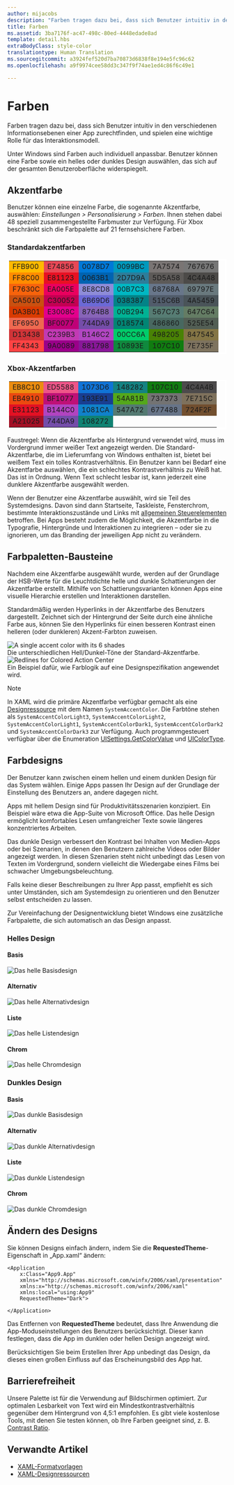 ```yaml
---
author: mijacobs
description: "Farben tragen dazu bei, dass sich Benutzer intuitiv in den verschiedenen Informationsebenen einer App zurechtfinden, und spielen eine wichtige Rolle für das Interaktionsmodell."
title: Farben
ms.assetid: 3ba7176f-ac47-498c-80ed-4448edade8ad
template: detail.hbs
extraBodyClass: style-color
translationtype: Human Translation
ms.sourcegitcommit: a3924fef520d7ba70873d6838f8e194e5fc96c62
ms.openlocfilehash: a9f9974cee58dd3c347f9f74ae1ed4c86f6c49e1

---
```


# <a name="color"></a>Farben

<link rel="stylesheet" href="https://az835927.vo.msecnd.net/sites/uwp/Resources/css/custom.css">

Farben tragen dazu bei, dass sich Benutzer intuitiv in den verschiedenen Informationsebenen einer App zurechtfinden, und spielen eine wichtige Rolle für das Interaktionsmodell.

Unter Windows sind Farben auch individuell anpassbar. Benutzer können eine Farbe sowie ein helles oder dunkles Design auswählen, das sich auf der gesamten Benutzeroberfläche widerspiegelt.

## <a name="accent-color"></a>Akzentfarbe

Benutzer können eine einzelne Farbe, die sogenannte Akzentfarbe, auswählen: *Einstellungen > Personalisierung > Farben*. Ihnen stehen dabei 48 speziell zusammengestellte Farbmuster zur Verfügung. Für Xbox beschränkt sich die Farbpalette auf 21 fernsehsichere Farben.

### <a name="default-accent-colors"></a>Standardakzentfarben
<table class="uwpd-color-table" style="border: solid 4px white;">
        <tr >
            <td class="uwpd-color-table" style="background-color: #FFB900">FFB900</td>
            <td class="uwpd-color-table" style=" background-color: #E74856">E74856</td>
            <td class="uwpd-color-table" style=" background-color: #0078D7">0078D7</td>
            <td class="uwpd-color-table" style=" background-color: #0099BC">0099BC</td>
            <td class="uwpd-color-table" style=" background-color: #7A7574">7A7574</td>
            <td class="uwpd-color-table" style=" background-color: #767676">767676</td>
        </tr>
        <tr >
            <td class="uwpd-color-table" style=" background-color: #FF8C00">FF8C00</td>
            <td class="uwpd-color-table" style=" background-color: #E81123">E81123</td>
            <td class="uwpd-color-table" style=" background-color: #0063B1">0063B1</td>
            <td class="uwpd-color-table" style=" background-color: #2D7D9A">2D7D9A</td>
            <td class="uwpd-color-table" style=" background-color: #5D5A58">5D5A58</td>
            <td class="uwpd-color-table" style=" background-color: #4C4A48" >4C4A48</td>
        </tr>
        <tr >
            <td class="uwpd-color-table" style=" background-color: #F7630C" >F7630C</td>
            <td class="uwpd-color-table" style=" background-color: #EA005E" >EA005E</td>
            <td class="uwpd-color-table" style=" background-color: #8E8CD8" >8E8CD8</td>
            <td class="uwpd-color-table" style=" background-color: #00B7C3" >00B7C3</td>
            <td class="uwpd-color-table" style=" background-color: #68768A" >68768A</td>
            <td class="uwpd-color-table" style=" background-color: #69797E" >69797E</td>
        </tr>
        <tr >
            <td class="uwpd-color-table" style=" background-color: #CA5010" >CA5010</td>
            <td class="uwpd-color-table" style=" background-color: #C30052" >C30052</td>
            <td class="uwpd-color-table" style=" background-color: #6B69D6" >6B69D6</td>
            <td class="uwpd-color-table" style=" background-color: #038387" >038387</td>
            <td class="uwpd-color-table" style=" background-color: #515C6B" >515C6B</td>
            <td class="uwpd-color-table" style=" background-color: #4A5459" >4A5459</td>
        </tr>
        <tr >
            <td class="uwpd-color-table" style=" background-color: #DA3B01" >DA3B01</td>
            <td class="uwpd-color-table" style=" background-color: #E3008C" >E3008C</td>
            <td class="uwpd-color-table" style=" background-color: #8764B8" >8764B8</td>
            <td class="uwpd-color-table" style=" background-color: #00B294" >00B294</td>
            <td class="uwpd-color-table" style=" background-color: #567C73" >567C73</td>
            <td class="uwpd-color-table" style=" background-color: #647C64" >647C64</td>
        </tr>
        <tr >
            <td class="uwpd-color-table" style=" background-color: #EF6950" >EF6950</td>
            <td class="uwpd-color-table" style=" background-color: #BF0077" >BF0077</td>
            <td class="uwpd-color-table" style=" background-color: #744DA9" >744DA9</td>
            <td class="uwpd-color-table" style=" background-color: #018574" >018574</td>
            <td class="uwpd-color-table" style=" background-color: #486860" >486860</td>
            <td class="uwpd-color-table" style=" background-color: #525E54" >525E54</td>
        </tr>
        <tr >
            <td class="uwpd-color-table" style=" background-color: #D13438" >D13438</td>
            <td class="uwpd-color-table" style=" background-color: #C239B3" >C239B3</td>
            <td class="uwpd-color-table" style=" background-color: #B146C2" >B146C2</td>
            <td class="uwpd-color-table" style=" background-color: #00CC6A" >00CC6A</td>
            <td class="uwpd-color-table" style=" background-color: #498205" >498205</td>
            <td class="uwpd-color-table" style=" background-color: #847545" >847545</td>
        </tr>
        <tr >
            <td class="uwpd-color-table" style=" background-color: #FF4343" >FF4343</td>
            <td class="uwpd-color-table" style=" background-color: #9A0089" >9A0089</td>
            <td class="uwpd-color-table" style=" background-color: #881798" >881798</td>
            <td class="uwpd-color-table" style=" background-color: #10893E" >10893E</td>
            <td class="uwpd-color-table" style=" background-color: #107C10" >107C10</td>
            <td class="uwpd-color-table" style=" background-color: #7E735F" >7E735F</td>
        </tr>

</table>

### <a name="xbox-accent-colors"></a>Xbox-Akzentfarben
  <table class="uwpd-color-table" style="border: solid 4px white;">
      <tr >
          <td class="uwpd-color-table" style="background-color: #EB8C10" >EB8C10</td>
          <td class="uwpd-color-table" style="background-color: #ED5588" >ED5588</td>
          <td class="uwpd-color-table" style="background-color: #1073D6" >1073D6</td>
          <td class="uwpd-color-table" style="background-color: #148282" >148282</td>
          <td class="uwpd-color-table" style="background-color: #107C10" >107C10</td>
          <td class="uwpd-color-table" style="background-color: #4C4A4B" >4C4A4B</td>
      </tr>
      <tr >
          <td class="uwpd-color-table" style="background-color: #EB4910" >EB4910</td>
          <td class="uwpd-color-table" style="background-color: #BF1077" >BF1077</td>
          <td class="uwpd-color-table" style="background-color: #193E91" >193E91</td>
          <td class="uwpd-color-table" style="background-color: #54A81B" >54A81B</td>
          <td class="uwpd-color-table" style="background-color: #737373" >737373</td>
          <td class="uwpd-color-table" style="background-color: #7E715C" >7E715C</td>
      </tr>
      <tr >
          <td class="uwpd-color-table" style="background-color: #E31123" >E31123</td>
          <td class="uwpd-color-table" style="background-color: #B144C0" >B144C0</td>
          <td class="uwpd-color-table" style="background-color: #1081CA" >1081CA</td>
          <td class="uwpd-color-table" style="background-color: #547A72" >547A72</td>
          <td class="uwpd-color-table" style="background-color: #677488" >677488</td>
          <td class="uwpd-color-table" style="background-color: #724F2F" >724F2F</td>
      </tr>
      <tr >
          <td class="uwpd-color-table" style="background-color: #A21025" >A21025</td>
          <td class="uwpd-color-table" style="background-color: #744DA9" >744DA9</td>
          <td class="uwpd-color-table" style="background-color: #108272" >108272</td>
          <td class="uwpd-color-table"></td>
          <td class="uwpd-color-table"></td>
          <td class="uwpd-color-table"></td>
      </tr>
  </table>


<div class="microsoft-internal-note">
Faustregel: Wenn die Akzentfarbe als Hintergrund verwendet wird, muss im Vordergrund immer weißer Text angezeigt werden. Die Standard-Akzentfarbe, die im Lieferumfang von Windows enthalten ist, bietet bei weißem Text ein tolles Kontrastverhältnis. Ein Benutzer kann bei Bedarf eine Akzentfarbe auswählen, die ein schlechtes Kontrastverhältnis zu Weiß hat. Das ist in Ordnung. Wenn Text schlecht lesbar ist, kann jederzeit eine dunklere Akzentfarbe ausgewählt werden.
</div>


Wenn der Benutzer eine Akzentfarbe auswählt, wird sie Teil des Systemdesigns. Davon sind dann Startseite, Taskleiste, Fensterchrom, bestimmte Interaktionszustände und Links mit [allgemeinen Steuerelementen](../controls-and-patterns/index.md) betroffen. Bei Apps besteht zudem die Möglichkeit, die Akzentfarbe in die Typografie, Hintergründe und Interaktionen zu integrieren – oder sie zu ignorieren, um das Branding der jeweiligen App nicht zu verändern.

## <a name="color-palette-building-blocks"></a>Farbpaletten-Bausteine

Nachdem eine Akzentfarbe ausgewählt wurde, werden auf der Grundlage der HSB-Werte für die Leuchtdichte helle und dunkle Schattierungen der Akzentfarbe erstellt. Mithilfe von Schattierungsvarianten können Apps eine visuelle Hierarchie erstellen und Interaktionen darstellen.

Standardmäßig werden Hyperlinks in der Akzentfarbe des Benutzers dargestellt. Zeichnet sich der Hintergrund der Seite durch eine ähnliche Farbe aus, können Sie den Hyperlinks für einen besseren Kontrast einen helleren (oder dunkleren) Akzent-Farbton zuweisen.


<div class="uwpd-image-with-caption">
    <img src="images/shades.png" alt="A single accent color with its 6 shades" />
    <div>Die unterschiedlichen Hell/Dunkel-Töne der Standard-Akzentfarbe.</div>
</div>

<div class="uwpd-image-with-caption">
    <img src="images/action_center_redline_zoom.png" alt="Redlines for Colored Action Center" />
    <div>Ein Beispiel dafür, wie Farblogik auf eine Designspezifikation angewendet wird.</div>
</div>

>[!NOTE]
>In XAML wird die primäre Akzentfarbe verfügbar gemacht als eine [Designressource](https://msdn.microsoft.com/library/windows/apps/Mt187274.aspx) mit dem Namen `SystemAccentColor`. Die Farbtöne stehen als `SystemAccentColorLight3`, `SystemAccentColorLight2`, `SystemAccentColorLight1`, `SystemAccentColorDark1`, `SystemAccentColorDark2` und `SystemAccentColorDark3` zur Verfügung. Auch programmgesteuert verfügbar über die Enumeration [UISettings.GetColorValue](https://msdn.microsoft.com/library/windows/apps/windows.ui.viewmanagement.uisettings.getcolorvalue.aspx) und [UIColorType](https://msdn.microsoft.com/library/windows/apps/windows.ui.viewmanagement.uicolortype.aspx).


## <a name="color-theming"></a>Farbdesigns

Der Benutzer kann zwischen einem hellen und einem dunklen Design für das System wählen. Einige Apps passen Ihr Design auf der Grundlage der Einstellung des Benutzers an, andere dagegen nicht.

Apps mit hellem Design sind für Produktivitätsszenarien konzipiert. Ein Beispiel wäre etwa die App-Suite von Microsoft Office. Das helle Design ermöglicht komfortables Lesen umfangreicher Texte sowie längeres konzentriertes Arbeiten.

Das dunkle Design verbessert den Kontrast bei Inhalten von Medien-Apps oder bei Szenarien, in denen den Benutzern zahlreiche Videos oder Bilder angezeigt werden. In diesen Szenarien steht nicht unbedingt das Lesen von Texten im Vordergrund, sondern vielleicht die Wiedergabe eines Films bei schwacher Umgebungsbeleuchtung.

Falls keine dieser Beschreibungen zu Ihrer App passt, empfiehlt es sich unter Umständen, sich am Systemdesign zu orientieren und den Benutzer selbst entscheiden zu lassen.

Zur Vereinfachung der Designentwicklung bietet Windows eine zusätzliche Farbpalette, die sich automatisch an das Design anpasst.

### <a name="light-theme"></a>Helles Design
#### <a name="base"></a>Basis
![Das helle Basisdesign](images/themes-light-base.png)
#### <a name="alt"></a>Alternativ
![Das helle Alternativdesign](images/themes-light-alt.png)
#### <a name="list"></a>Liste
![Das helle Listendesign](images/themes-light-list.png)
#### <a name="chrome"></a>Chrom
![Das helle Chromdesign](images/themes-light-chrome.png)
### <a name="dark-theme"></a>Dunkles Design
#### <a name="base"></a>Basis
![Das dunkle Basisdesign](images/themes-dark-base.png)
#### <a name="alt"></a>Alternativ
![Das dunkle Alternativdesign](images/themes-dark-alt.png)
#### <a name="list"></a>Liste
![Das dunkle Listendesign](images/themes-dark-list.png)
#### <a name="chrome"></a>Chrom
![Das dunkle Chromdesign](images/themes-dark-chrome.png)


## <a name="changing-the-theme"></a>Ändern des Designs

Sie können Designs einfach ändern, indem Sie die **RequestedTheme**-Eigenschaft in „App.xaml“ ändern:

```XAML
<Application
    x:Class="App9.App"
    xmlns="http://schemas.microsoft.com/winfx/2006/xaml/presentation"
    xmlns:x="http://schemas.microsoft.com/winfx/2006/xaml"
    xmlns:local="using:App9"
    RequestedTheme="Dark">

</Application>
```

Das Entfernen von **RequestedTheme** bedeutet, dass Ihre Anwendung die App-Moduseinstellungen des Benutzers berücksichtigt. Dieser kann festlegen, dass die App im dunklen oder hellen Design angezeigt wird. 

Berücksichtigen Sie beim Erstellen Ihrer App unbedingt das Design, da dieses einen großen Einfluss auf das Erscheinungsbild des App hat.

## <a name="accessibility"></a>Barrierefreiheit

Unsere Palette ist für die Verwendung auf Bildschirmen optimiert. Zur optimalen Lesbarkeit von Text wird ein Mindestkontrastverhältnis gegenüber dem Hintergrund von 4,5:1 empfohlen. Es gibt viele kostenlose Tools, mit denen Sie testen können, ob Ihre Farben geeignet sind, z. B. [Contrast Ratio](http://leaverou.github.io/contrast-ratio/).

## <a name="related-articles"></a>Verwandte Artikel

* [XAML-Formatvorlagen](https://msdn.microsoft.com/windows/uwp/controls-and-patterns/xaml-theme-resources)
* [XAML-Designressourcen](https://msdn.microsoft.com/windows/uwp/controls-and-patterns/xaml-theme-resources)



<!--HONumber=Dec16_HO2-->


